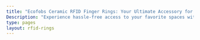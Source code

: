 ```yaml
---
title: "Ecofobs Ceramic RFID Finger Rings: Your Ultimate Accessory for a Hassle-Free Lifestyle"
Description: "Experience hassle-free access to your favorite spaces with Ecofobs Ceramic RFID Finger Rings. Upgrade to a stylish and eco-friendly solution for gym, swimming club, locker room, and office access. Check out our rings and see how they can change your life for the better with improved efficiency"
type: pages
layout: rfid-rings
---
```

